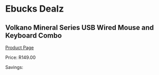 
# Ebucks Dealz
## Volkano Mineral Series USB Wired Mouse and Keyboard Combo
[Product Page](https://www.ebucks.com/web/shop/productSelected.do?prodId=865068967&catId=714948688)

Price: R149.00

Savings: 


	